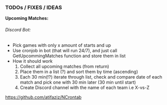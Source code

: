 ﻿### **TODOs / FIXES / IDEAS**

**Upcoming Matches:**

###### Discord Bot:
- Pick games with only x amount of starts and up
- Use cronjob in bot (that will run 24/7), and just call GetUpcommingMatches function and store them in list
- How it should work
    1. Collect all upcoming matches (from return) 
    2. Place them in a list (?) and sort them by time (ascending) 
    3. Each 30 min(!?) iterate through list, check and compare date of each match
  and pick one with 30 min later (30 min until start)
  4. Create Discord channel with the name of each team i.e X-vs-Z

https://github.com/atifaziz/NCrontab